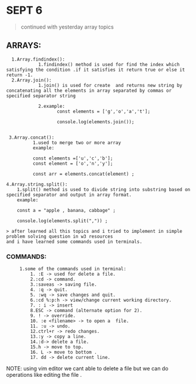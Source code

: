 # SEPT 6
>  continued with yesterday  array topics

## ARRAYS:
      1.Array.findindex():
                1.findindex() method is used for find the index which satisfying the condition .if it satisfies it return true or else it return -1.
      2.Array.join():
                1.join() is used for create  and returns new string by concatenating all the elements in array separated by commas or specified separator string

                2.example:
                       const elements = ['g','o','a','t'];

                       console.log(elements.join());


     3.Array.concat():
              1.used to merge two or more array   
              example:

              const elements =['u','c','b'];
              const element = ['o','n','y'];

              const arr = elements.concat(element) ;

    4.Array.string.split():
        1.split() method is used to divide string into substring based on specified separator and output in array format.
        example:

        const a = "apple , banana, cabbage" ;

        console.log(elements.split(",")) ;

    > after learned all this topics and i tried to implement in simple problem solving question in w3 resources
    and i have learned some commands used in terminals.

### COMMANDS:
         1.some of the commands used in terminal:
             1. :E -> used for delete a file.
             2.:cd -> command.
             3.:saveas -> saving file.
             4. :q -> quit.
             5. :wq -> save changes and quit.
             6.:cd %:p:h -> view/change current working directory.
             7. : i -> insert
             8.ESC -> command (alternate option for 2).
             9. ! -> override.
             10. :e <filename> -> to open a  file.
             11. :u -> undo.
             12.ctrl+r -> redo changes.
             13.:y -> copy a line.
             14.:d-> delete a file.
             15.h -> move to top.
             16. L -> move to bottom .
             17. dd -> delete current line.

NOTE: using vim editor we cant able to delete a file but we can do operations like editing the file .


